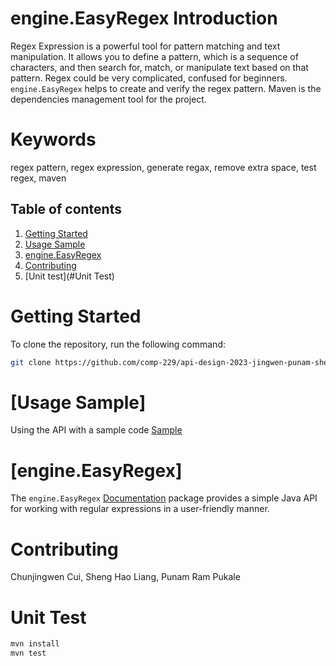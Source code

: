 # engine.EasyRegex Introduction
 Regex Expression is a powerful tool for pattern matching and text manipulation. It allows you to define a pattern, which is a sequence of characters, and then search for, match, or manipulate text based on that pattern. Regex could be very complicated, confused for beginners. `engine.EasyRegex` helps to create and verify the regex pattern.
 Maven is the dependencies management tool for the project.
# Keywords
regex pattern, regex expression, generate regax, remove extra space, test regex, maven

## Table of contents
1. [Getting Started](#Getting-Started)
2. [Usage Sample](#Usage-Sample)
3. [engine.EasyRegex](#EasyRegex)
4. [Contributing](#Contributing)
5. [Unit test](#Unit Test)

# Getting Started <a name="Getting-Started"></a>

To clone the repository, run the following command:

```bash
git clone https://github.com/comp-229/api-design-2023-jingwen-punam-shenghao.git
```

# [Usage Sample] <a name="Usage-Sample"></a>
Using the API with a sample code [Sample](src/main/java/sample/ApiUsageSample.java)

# [engine.EasyRegex] <a name="engine.EasyRegex"></a>
The `engine.EasyRegex` [Documentation](Documentation/docs.md)
package provides a simple Java API for working with regular expressions in a user-friendly manner.

# Contributing <a name="Contributing"></a>
Chunjingwen Cui, Sheng Hao Liang, Punam Ram Pukale

# Unit Test

```bash
mvn install
mvn test
```